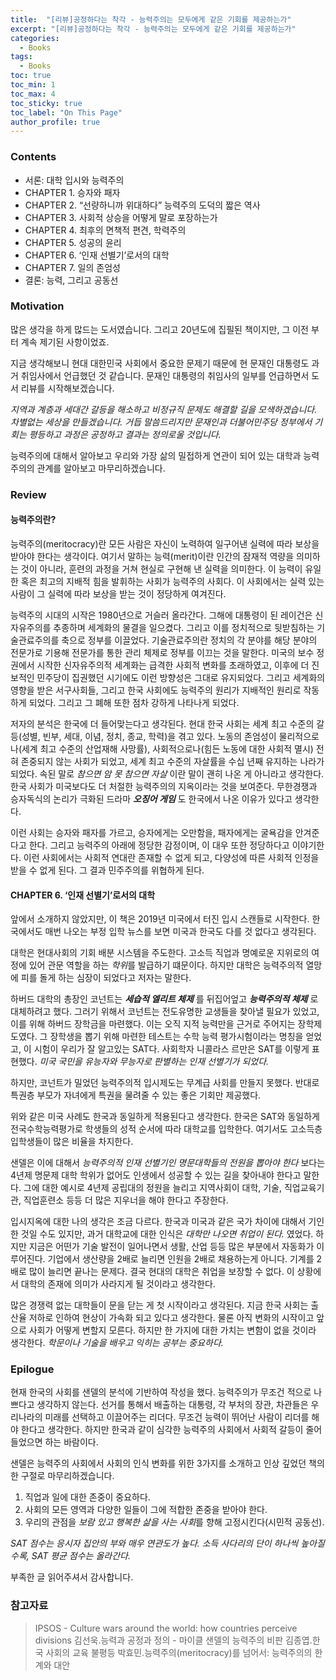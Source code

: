 ```yaml
---
title:  "[리뷰]공정하다는 착각 - 능력주의는 모두에게 같은 기회를 제공하는가"
excerpt: "[리뷰]공정하다는 착각 - 능력주의는 모두에게 같은 기회를 제공하는가"
categories:
  - Books
tags:
  - Books
toc: true
toc_min: 1
toc_max: 4
toc_sticky: true
toc_label: "On This Page"
author_profile: true
---
```


### Contents

* 서론: 대학 입시와 능력주의
* CHAPTER 1. 승자와 패자
* CHAPTER 2. “선량하니까 위대하다” 능력주의 도덕의 짧은 역사
* CHAPTER 3. 사회적 상승을 어떻게 말로 포장하는가
* CHAPTER 4. 최후의 면책적 편견, 학력주의
* CHAPTER 5. 성공의 윤리
* CHAPTER 6. ‘인재 선별기’로서의 대학
* CHAPTER 7. 일의 존엄성
* 결론: 능력, 그리고 공동선

### Motivation

많은 생각을 하게 많드는 도서였습니다. 그리고 20년도에 집필된 책이지만, 그 이전 부터 계속 제기된 사항이었죠. 

지금 생각해보니 현대 대한민국 사회에서 중요한 문제기 때문에 현 문재인 대통령도 과거 취임사에서 언급했던 것 같습니다. 문재인 대통령의 취임사의 일부를 언급하면서 도서 리뷰를 시작해보겠습니다.

*지역과 계층과 세대간 갈등을 해소하고 비정규직 문제도 해결할 길을 모색하겠습니다. 차별없는 세상을 만들겠습니다. 거듭 말씀드리지만 문재인과 더불어민주당 정부에서 기회는 평등하고 과정은 공정하고 결과는 정의로울 것입니다.*

능력주의에 대해서 알아보고 우리와 가장 삶의 밀접하게 연관이 되어 있는 대학과 능력주의의 관계를 알아보고 마무리하겠습니다.

### Review

#### 능력주의란?

능력주의(meritocracy)란 모든 사람은 자신이 노력하여 일구어낸 실력에 따라 보상을 받아야 한다는 생각이다. 여기서 말하는 능력(merit)이란 인간의 잠재적 역량을 의미하는 것이 아니라, 훈련의 과정을 거쳐 현실로 구현해 낸 실력을 의미한다. 이 능력이 유일한 혹은 최고의 지배적 힘을 발휘하는 사회가 능력주의 사회다. 이 사회에서는 실력 있는 사람이 그 실력에 따라 보상을 받는 것이 정당하게 여겨진다.

능력주의 시대의 시작은 1980년으로 거슬러 올라간다. 그해에 대통령이 된 레이건은 신자유주의를 추종하며 세계화의 물결을 일으켰다. 그리고 이를 정치적으로 뒷받침하는 기술관료주의를 축으로 정부를 이끌었다. 기술관료주의란 정치의 각 분야를 해당 분야의 전문가로 기용해 전문가를 통한 관리 체제로 정부를 이끄는 것을 말한다. 미국의 보수 정권에서 시작한 신자유주의적 세계화는 급격한 사회적 변화를 초래하였고, 이후에 더 진보적인 민주당이 집권했던 시기에도 이런 방향성은 그대로 유지되었다. 그리고 세계화의 영향을 받은 서구사회들, 그리고 한국 사회에도 능력주의 원리가 지배적인 원리로 작동하게 되었다. 그리고 그 폐해 또한 점차 강하게 나타나게 되었다.

저자의 분석은 한국에 더 들어맞는다고 생각된다. 현대 한국 사회는 세계 최고 수준의 갈등(성별, 빈부, 세대, 이념, 정치, 종교, 학력)을 겪고 있다. 노동의 존엄성이 물리적으로나(세계 최고 수준의 산업재해 사망률), 사회적으로나(힘든 노동에 대한 사회적 멸시) 전혀 존중되지 않는 사회가 되었고, 세계 최고 수준의 자살률을 수십 년째 유지하는 나라가 되었다. 속된 말로 *참으면 암 못 참으면 자살* 이란 말이 괜히 나온 게 아니라고 생각한다. 한국 사회가 미국보다도 더 처절한 능력주의의 지옥이라는 것을 보여준다. 무한경쟁과 승자독식의 논리가 극화된 드라마 ***오징어 게임*** 도 한국에서 나온 이유가 있다고 생각한다.

이런 사회는 승자와 패자를 가르고, 승자에게는 오만함을, 패자에게는 굴욕감을 안겨준다고 한다. 그리고 능력주의 아래에 정당한 감정이며, 이 대우 또한 정당하다고 이야기한다. 이런 사회에서는 사회적 연대란 존재할 수 없게 되고, 다양성에 따른 사회적 인정을 받을 수 없게 된다. 그 결과 민주주의를 위협하게 된다. 

#### CHAPTER 6. ‘인재 선별기’로서의 대학

앞에서 소개하지 않았지만, 이 책은 2019년 미국에서 터진 입시 스캔들로 시작한다. 한국에서도 매번 나오는 부정 입학 뉴스를 보면 미국과 한국도 다를 것 없다고 생각된다.

대학은 현대사회의 기회 배분 시스템을 주도한다. 고소득 직업과 명예로운 지위로의 여정에 있어 관문 역할을 하는 *학위*를 발급하기 떄문이다. 하지만 대학은 능력주의적 열망에 피를 돌게 하는 심장이 되었다고 저자는 말한다.

하버드 대학의 총장인 코넌트는 ***세습적 엘리트 체제*** 를 뒤집어엎고 ***능력주의적 체제*** 로 대체하려고 했다. 그러기 위해서 코넌트는 전도유명한 교생들을 찾아낼 필요가 있었고, 이를 위해 하버드 장학금을 마련했다. 이는 오직 지적 능력만을 근거로 주어지는 장학제도였다. 그 장학생을 뽑기 위해 마련한 테스트는 수학 능력 평가시험이라는 명칭을 얻었고, 이 시험이 우리가 잘 알고있는 SAT다. 사회학자 니콜라스 르만은 SAT를 이렇게 표현했다. *미국 국민을 유능자와 무능자로 판별하는 인재 선별기가 되었다.*

하지만, 코넌트가 밀었던 능력주의적 입시제도는 무계급 사회를 만들지 못했다. 반대로 특권층 부모가 자녀에게 특권을 물려줄 수 있는 좋은 기회만 제공했다.

위와 같은 미국 사례도 한국과 동일하게 적용된다고 생각한다. 한국은 SAT와 동일하게 전국수학능력평가로 학생들의 성적 순서에 따라 대학교를 입학한다. 여기서도 고소득층 입학생들이 많은 비율을 차지한다.

샌델은 이에 대해서 *능력주의적 인재 선별기인 명문대학들의 전원을 뽑아야 한다* 보다는 4년제 명문제 대학 학위가 없어도 인생에서 성공할 수 있는 길을 찾아내야 한다고 말한다. 그에 대한 예시로 4년제 공립대의 정원을 늘리고 지역사회이 대학, 기술, 직업교육기관, 직업훈련소 등등 더 많은 지우너을 해야 한다고 주장한다.

입시지옥에 대한 나의 생각은 조금 다르다. 한국과 미국과 같은 국가 차이에 대해서 기인한 것일 수도 있지만, 과거 대학교에 대한 인식은 *대학만 나오면 취업이 된다.* 였었다. 하지만 지금은 어떤가 기술 발전이 일어나면서 생활, 산업 등등 많은 부분에서 자동화가 이루어진다. 기업에서 생산량을 2배로 늘리면 인원을 2배로 채용하는게 아니다. 기계를 2배로 많이 늘리면 끝나는 문제다. 결국 현대의 대학은 취업을 보장할 수 없다. 이 상황에서 대학의 존재에 의미가 사라지게 될 것이라고 생각한다.

많은 경쟁력 없는 대학들이 문을 닫는 게 첫 시작이라고 생각된다. 지금 한국 사회는 출산율 저하로 인하여 현상이 가속화 되고 있다고 생각한다. 물론 아직 변화의 시작이고 앞으로 사회가 어떻게 변할지 모른다. 하지만 한 가지에 대한 가치는 변함이 없을 것이라 생각한다. *학문이나 기술을 배우고 익히는 공부는 중요하다.*

### Epilogue

현재 한국의 사회를 샌델의 분석에 기반하여 작성을 했다. 능력주의가 무조건 적으로 나쁘다고 생각하지 않는다. 선거를 통해서 배출하는 대통령, 각 부처의 장관, 차관들은 우리나라의 미래를 선택하고 이끌어주는 리더다. 무조건 능력이 뛰어난 사람이 리더를 해야 한다고 생각한다. 하지만 한국과 같이 심각한 능력주의 사회에서 사회적 갈등이 줄어들었으면 하는 바람이다.

샌델은 능력주의 사회에서 사회의 인식 변화를 위한 3가지를 소개하고 인상 깊었던 책의 한 구절로 마무리하겠습니다.

1. 직업과 일에 대한 존중이 중요하다.
2. 사회의 모든 영역과 다양한 일들이 그에 적합한 존중을 받아야 한다.
3. 우리의 관점을 *보람 있고 행복한 삶을 사는 사회*를 향해 고정시킨다(시민적 공동선).

*SAT 점수는 응시자 집안의 부와 매우 연관도가 높다. 소득 사다리의 단이 하나씩 높아질수록, SAT 평균 점수는 올라간다.*

부족한 글 읽어주셔서 감사합니다.

### 참고자료

> IPSOS - Culture wars around the world: how countries perceive divisions
> 김선욱.능력과 공정과 정의 - 마이클 샌델의 능력주의 비판
> 김종엽.한국 사회의 교육 불평등
> 박효민.능력주의(meritocracy)를 넘어서: 능력주의의 한계와 대안